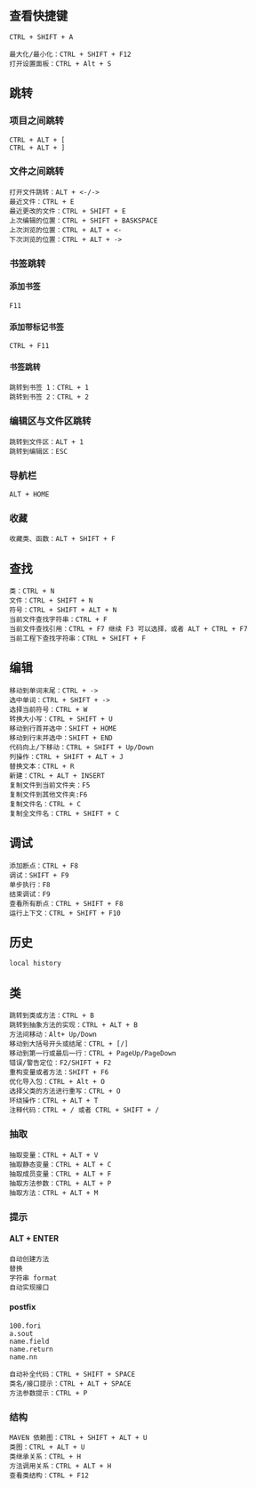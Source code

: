 ## 查看快捷键
```
CTRL + SHIFT + A
```

```
最大化/最小化：CTRL + SHIFT + F12
打开设置面板：CTRL + Alt + S
```

## 跳转
### 项目之间跳转
```
CTRL + ALT + [
CTRL + ALT + ]
```

### 文件之间跳转
```
打开文件跳转：ALT + <-/->
最近文件：CTRL + E
最近更改的文件：CTRL + SHIFT + E
上次编辑的位置：CTRL + SHIFT + BASKSPACE
上次浏览的位置：CTRL + ALT + <-
下次浏览的位置：CTRL + ALT + ->
```

### 书签跳转
#### 添加书签
```
F11
```
#### 添加带标记书签
```
CTRL + F11
```
#### 书签跳转
```
跳转到书签 1：CTRL + 1
跳转到书签 2：CTRL + 2
```

### 编辑区与文件区跳转
```
跳转到文件区：ALT + 1
跳转到编辑区：ESC
```

### 导航栏
```
ALT + HOME
```

### 收藏
```
收藏类、函数：ALT + SHIFT + F
```

## 查找
```
类：CTRL + N
文件：CTRL + SHIFT + N
符号：CTRL + SHIFT + ALT + N
当前文件查找字符串：CTRL + F
当前文件查找引用：CTRL + F7 继续 F3 可以选择，或者 ALT + CTRL + F7
当前工程下查找字符串：CTRL + SHIFT + F
```

## 编辑
```
移动到单词末尾：CTRL + ->
选中单词：CTRL + SHIFT + ->
选择当前符号：CTRL + W
转换大小写：CTRL + SHIFT + U
移动到行首并选中：SHIFT + HOME
移动到行末并选中：SHIFT + END
代码向上/下移动：CTRL + SHIFT + Up/Down
列操作：CTRL + SHIFT + ALT + J
替换文本：CTRL + R
新建：CTRL + ALT + INSERT
复制文件到当前文件夹：F5
复制文件到其他文件夹:F6
复制文件名：CTRL + C
复制全文件名：CTRL + SHIFT + C
```

## 调试
```
添加断点：CTRL + F8
调试：SHIFT + F9
单步执行：F8
结束调试：F9
查看所有断点：CTRL + SHIFT + F8
运行上下文：CTRL + SHIFT + F10
```

## 历史
```
local history
```

## 类
```
跳转到类或方法：CTRL + B
跳转到抽象方法的实现：CTRL + ALT + B
方法间移动：Alt+ Up/Down
移动到大括号开头或结尾：CTRL + [/]
移动到第一行或最后一行：CTRL + PageUp/PageDown
错误/警告定位：F2/SHIFT + F2
重构变量或者方法：SHIFT + F6
优化导入包：CTRL + Alt + O
选择父类的方法进行重写：CTRL + O
环绕操作：CTRL + ALT + T
注释代码：CTRL + / 或者 CTRL + SHIFT + /
```

### 抽取
```
抽取变量：CTRL + ALT + V
抽取静态变量：CTRL + ALT + C
抽取成员变量：CTRL + ALT + F
抽取方法参数：CTRL + ALT + P
抽取方法：CTRL + ALT + M
```

### 提示
#### ALT + ENTER
```
自动创建方法
替换
字符串 format
自动实现接口
```
#### postfix
```
100.fori
a.sout
name.field
name.return
name.nn
```

```
自动补全代码：CTRL + SHIFT + SPACE
类名/接口提示：CTRL + ALT + SPACE
方法参数提示：CTRL + P
```

### 结构
```
MAVEN 依赖图：CTRL + SHIFT + ALT + U
类图：CTRL + ALT + U
类继承关系：CTRL + H
方法调用关系：CTRL + ALT + H
查看类结构：CTRL + F12
```